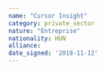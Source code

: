 ```yaml
---
name: "Cursor Insight"
category: private_sector
nature: "Entreprise"
nationality: HUN
alliance: 
date_signed: '2018-11-12'
---
```

    